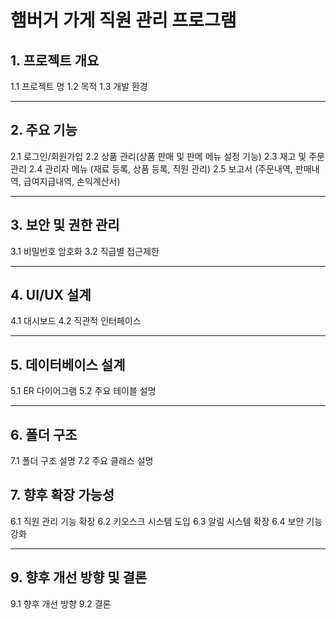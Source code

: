 # 햄버거 가게 직원 관리 프로그램

## 1. 프로젝트 개요

1.1 프로젝트 명
1.2 목적
1.3 개발 환경

------

## 2. 주요 기능

2.1 로그인/회원가입
2.2 상품 관리(상품 판매 및 판메 메뉴 설정 기능)
2.3 재고 및 주문 관리
2.4 관리자 메뉴 (재료 등록, 상품 등록, 직원 관리)
2.5 보고서 (주문내역, 판매내역, 급여지급내역, 손익계산서)

------

## 3. 보안 및 권한 관리

3.1 비밀번호 암호화
3.2 직급별 접근제한

------

## 4. UI/UX 설계

4.1 대시보드
4.2 직관적 인터페이스

------

## 5. 데이터베이스 설계

5.1 ER 다이어그램
5.2 주요 테이블 설명

------
## 6. 폴더 구조

7.1 폴더 구조 설명
7.2 주요 클래스 설명


## 7. 향후 확장 가능성

6.1 직원 관리 기능 확장
6.2 키오스크 시스템 도입
6.3 알림 시스템 확장
6.4 보안 기능 강화

------

## 9. 향후 개선 방향 및 결론

9.1 향후 개선 방향
9.2 결론
